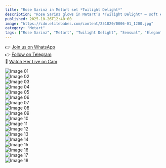 ```yaml
---
title: "Rose Sarinz in Metart set *Twilight Delight*"
description: "Rose Sarinz glows in Metart’s *Twilight Delight* — soft evening hues, delicate curves, and an aura of calm sensuality that lights up the room."
published: 2025-10-26T12:40:00
image: "https://cdn.elitebabes.com/content/251020/0006-01_1200.jpg"
category: "Metart"
tags: ["Rose Sarinz", "Metart", "Twilight Delight", "Sensual", "Elegant"]
---
```


👉 [Join us on WhatsApp](https://redirecting-kappa.vercel.app/)  
👉 [Follow on Telegram](https://t.me/xxx_pulse)  
🔞 [Watch Her Live on Cam](https://redirecting-kappa.vercel.app/)  

![Image 01](https://cdn.elitebabes.com/content/251020/0006-01_1200.jpg)  
![Image 02](https://cdn.elitebabes.com/content/251020/0006-02_1200.jpg)  
![Image 03](https://cdn.elitebabes.com/content/251020/0006-03_1200.jpg)  
![Image 04](https://cdn.elitebabes.com/content/251020/0006-04_1200.jpg)  
![Image 05](https://cdn.elitebabes.com/content/251020/0006-05_1200.jpg)  
![Image 06](https://cdn.elitebabes.com/content/251020/0006-06_1200.jpg)  
![Image 07](https://cdn.elitebabes.com/content/251020/0006-07_1200.jpg)  
![Image 08](https://cdn.elitebabes.com/content/251020/0006-08_1200.jpg)  
![Image 09](https://cdn.elitebabes.com/content/251020/0006-09_1200.jpg)  
![Image 10](https://cdn.elitebabes.com/content/251020/0006-10_1200.jpg)  
![Image 11](https://cdn.elitebabes.com/content/251020/0006-11_1200.jpg)  
![Image 12](https://cdn.elitebabes.com/content/251020/0006-12_1200.jpg)  
![Image 13](https://cdn.elitebabes.com/content/251020/0006-13_1200.jpg)  
![Image 14](https://cdn.elitebabes.com/content/251020/0006-14_1200.jpg)  
![Image 15](https://cdn.elitebabes.com/content/251020/0006-15_1200.jpg)  
![Image 16](https://cdn.elitebabes.com/content/251020/0006-16_1200.jpg)  
![Image 17](https://cdn.elitebabes.com/content/251020/0006-17_1200.jpg)  
![Image 18](https://cdn.elitebabes.com/content/251020/0006-18_1200.jpg)